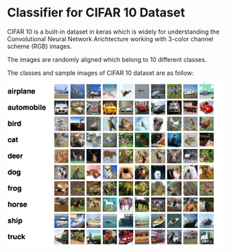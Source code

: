 Classifier for CIFAR 10 Dataset
=
CIFAR 10 is a built-in dataset in keras which is widely for understanding the Convolutional Neural Network Arichtecture 
working with  3-color channel scheme (RGB) images. 
 
 The images are randomly aligned which belong to 10 different classes.
 
The classes and sample images of CIFAR 10 dataset are as follow:

![](cifar_10_classes.png)
